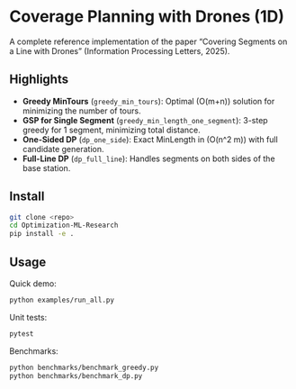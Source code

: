 # Coverage Planning with Drones (1D)

A complete reference implementation of the paper
“Covering Segments on a Line with Drones”
(Information Processing Letters, 2025).

## Highlights

- **Greedy MinTours** (`greedy_min_tours`): Optimal \(O(m+n)\) solution for minimizing the number of tours.
- **GSP for Single Segment** (`greedy_min_length_one_segment`): 3-step greedy for 1 segment, minimizing total distance.
- **One-Sided DP** (`dp_one_side`): Exact MinLength in \(O(n^2 m)\) with full candidate generation.
- **Full-Line DP** (`dp_full_line`): Handles segments on both sides of the base station.

## Install


```bash
git clone <repo>
cd Optimization-ML-Research
pip install -e .
```

## Usage

Quick demo:

```bash
python examples/run_all.py
```

Unit tests:

```bash
pytest
```

Benchmarks:

```bash
python benchmarks/benchmark_greedy.py
python benchmarks/benchmark_dp.py
```
